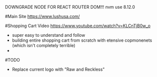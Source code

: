DOWNGRADE NODE FOR REACT ROUTER DOM!!!
nvm use 8.12.0

#Main Site
https://www.lushusa.com/

#Shopping Cart Video
https://www.youtube.com/watch?v=KLCnTjB0w_o
- super easy to understand and follow
- building entire shopping cart from scratch with etensive copmonenets (which isn't completely terrible)
-

#TODO
- Replace current logo with "Raw and Reckless"
